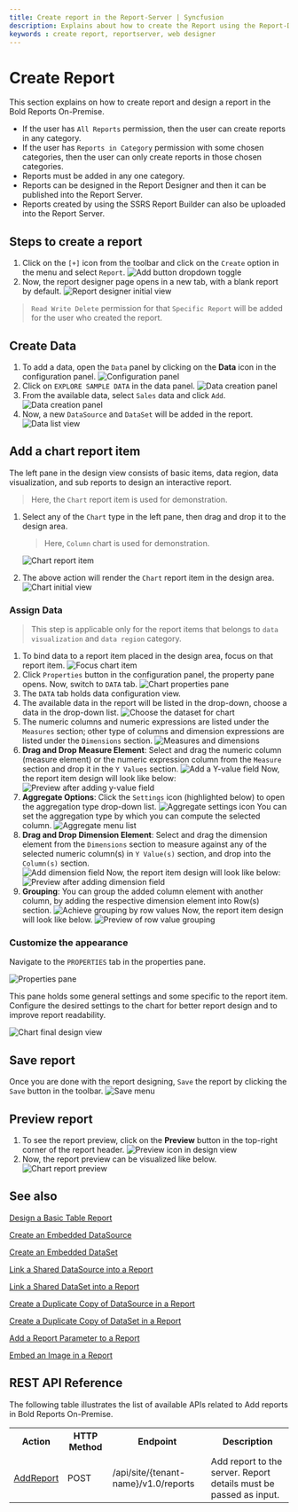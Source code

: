 ```yaml
---
title: Create report in the Report-Server | Syncfusion
description: Explains about how to create the Report using the Report-Designer and then add it in the Bold Reports On-Premise.
keywords : create report, reportserver, web designer
---
```


# Create Report

This section explains on how to create report and design a report in the Bold Reports On-Premise.

* If the user has `All Reports` permission, then the user can create reports in any category.
* If the user has `Reports in Category` permission with some chosen categories, then the user can only create reports in those chosen categories.
* Reports must be added in any one category.
* Reports can be designed in the Report Designer and then it can be published into the Report Server.
* Reports created by using the SSRS Report Builder can also be uploaded into the Report Server.

## Steps to create a report

1. Click on the `[+]` icon from the toolbar and click on the `Create` option in the menu and select `Report`.
![Add button dropdown toggle](/static/assets/on-premise/images/manage-content/manage-reports/create-reports/add-button-report-server.png)
2. Now, the report designer page opens in a new tab, with a blank report by default.
![Report designer initial view](/static/assets/on-premise/images/manage-content/manage-reports/create-reports/report-designer-initial-view.png)
> `Read Write Delete` permission for that `Specific Report` will be added for the user who created the report.

## Create Data

1. To add a data, open the `Data` panel by clicking on the **Data** icon in the configuration panel.
![Configuration panel](/static/assets/on-premise/images/manage-content/manage-reports/create-reports/data-icon-configuration-panel.png)
2. Click on `EXPLORE SAMPLE DATA` in the data panel.
![Data creation panel](/static/assets/on-premise/images/manage-content/manage-reports/create-reports/open-data-panel.png)
3. From the available data, select `Sales` data and click `Add`.
![Data creation panel](/static/assets/on-premise/images/manage-content/manage-reports/create-reports/available-data-list.png)
4. Now, a new `DataSource` and `DataSet` will be added in the report.
![Data list view](/static/assets/on-premise/images/manage-content/manage-reports/create-reports/data-list-view.png)

## Add a chart report item

The left pane in the design view consists of basic items, data region, data visualization, and sub reports  to design an interactive report.

> Here, the `Chart` report item is used for demonstration.

1. Select any of the `Chart` type in the left pane, then drag and drop it to the design area.
   > Here, `Column` chart is used for demonstration.

   ![Chart report item](/static/assets/on-premise/images/manage-content/manage-reports/create-reports/drag-drop-chart-item.png)
2. The above action will render the `Chart` report item in the design area.
   ![Chart initial view](/static/assets/on-premise/images/manage-content/manage-reports/create-reports/chart-initial-view.png)

### Assign Data

> This step is applicable only for the report items that belongs to `data visualization` and `data region` category.

1. To bind data to a report item placed in the design area, focus on that report item.
   ![Focus chart item](/static/assets/on-premise/images/manage-content/manage-reports/create-reports/focus-report-item.png)
2. Click `Properties` button in the configuration panel, the property pane opens. Now, switch to `DATA` tab.
   ![Chart properties pane](/static/assets/on-premise/images/manage-content/manage-reports/create-reports/chart-properties-pane.png)
3. The `DATA` tab holds data configuration view.
4. The available data in the report will be listed in the drop-down, choose a data in the drop-down list.
![Choose the dataset for chart](/static/assets/on-premise/images/manage-content/manage-reports/create-reports/data-assign-drop-down.png)
5. The numeric columns and numeric expressions are listed under the `Measures` section; other type of columns and dimension expressions are listed under the `Dimensions` section.
   ![Measures and dimensions](/static/assets/on-premise/images/manage-content/manage-reports/create-reports/measures-dimensions-category.png)
6. **Drag and Drop Measure Element**:
   Select and drag the numeric column (measure element) or the numeric expression column from the `Measure` section and drop it in the `Y Values` section.
   ![Add a Y-value field](/static/assets/on-premise/images/manage-content/manage-reports/create-reports/add-y-values-field.png)
   Now, the report item design will look like below:
   ![Preview after adding y-value field](/static/assets/on-premise/images/manage-content/manage-reports/create-reports/y-value-chart-design-view.png)
7. **Aggregate Options**:
   Click the `Settings` icon (highlighted below) to open the aggregation type drop-down list.
   ![Aggregate settings icon](/static/assets/on-premise/images/manage-content/manage-reports/create-reports/aggregation-settings-icon.png)
   You can set the aggregation type by which you can compute the selected column.
   ![Aggregate menu list](/static/assets/on-premise/images/manage-content/manage-reports/create-reports/aggregation-settings-menu.png)
8. **Drag and Drop Dimension Element**:
   Select and drag the dimension element from the `Dimensions` section to measure against any of the selected numeric column(s) in `Y Value(s)` section, and drop into the `Column(s)` section.  
   ![Add dimension field](/static/assets/on-premise/images/manage-content/manage-reports/create-reports/add-field-to-column-section.png)
   Now, the report item design will look like below:
   ![Preview after adding dimension field](/static/assets/on-premise/images/manage-content/manage-reports/create-reports/column-field-design-preview.png)
9. **Grouping**:
   You can group the added column element with another column, by adding the respective dimension element into Row(s) section.
   ![Achieve grouping by row values](/static/assets/on-premise/images/manage-content/manage-reports/create-reports/add-field-to-rows-section.png)
   Now, the report item design will look like below.
   ![Preview of row value grouping ](/static/assets/on-premise/images/manage-content/manage-reports/create-reports/row-field-design-preview.png)

### Customize the appearance

Navigate to the `PROPERTIES` tab in the properties pane.

![Properties pane](/static/assets/on-premise/images/manage-content/manage-reports/create-reports/chart-properties-tab.png)

This pane holds some general settings and some specific to the report item. Configure the desired settings to the chart for better report design and to improve report readability.

![Chart final design view](/static/assets/on-premise/images/manage-content/manage-reports/create-reports/final-view-chart-design.png)

## Save report

Once you are done with the report designing, `Save` the report by clicking the `Save` button in the toolbar.
![Save menu](/static/assets/on-premise/images/manage-content/manage-reports/create-reports/designer-save-menu.png)

## Preview report

1. To see the report preview, click on the **Preview** button in the top-right corner of the report header.
![Preview icon in design view](/static/assets/on-premise/images/manage-content/manage-reports/create-reports/preview-icon.png)
2. Now, the report preview can be visualized like below.
![Chart report preview](/static/assets/on-premise/images/manage-content/manage-reports/create-reports/report-preview-page.png)

## See also

[Design a Basic Table Report](/report-designer/design-rdl-report-in-web-report-designer/)

[Create an Embedded DataSource](/report-designer/manage-data/datasource/create-an-embedded-data-source/)

[Create an Embedded DataSet](/report-designer/manage-data/dataset/create-an-embedded-dataset/)

[Link a Shared DataSource into a Report](/report-designer/manage-data/datasource/link-a-shared-data-source/)

[Link a Shared DataSet into a Report](/report-designer/manage-data/dataset/link-a-shared-dataset/)

[Create a Duplicate Copy of DataSource in a Report](/report-designer/manage-data/datasource/duplicate-a-data-source/)

[Create a Duplicate Copy of DataSet in a Report](/report-designer/manage-data/dataset/duplicate-a-dataset/)

[Add a Report Parameter to a Report](/report-designer/report-parameters/add/)

[Embed an Image in a Report](/report-designer/image-manager/add-image/)

## REST API Reference

The following table illustrates the list of available APIs related to Add reports in Bold Reports On-Premise.

<table>
  <tr>
    <th>
      Action
    </th>
    <th>
      HTTP Method
    </th>
    <th>
      Endpoint
    </th>
    <th>
      Description
    </th>
    </tr>
    <tr>
      <td>
        <a href="https://help.boldreports.com/on-premise/rest-api-reference/v1.0/#operation/Items_AddReport">AddReport</a>
      </td>
      <td>
        POST
      </td>
      <td>
        /api/site/{tenant-name}/v1.0/reports
      </td>
      <td>
        Add report to the server. Report details must be passed as input.
    </td>
  </tr>
</table>